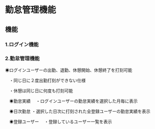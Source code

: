 # 勤怠管理機能
## 機能

### 1.ログイン機能

### 2.勤怠管理機能
◉ログインユーザーの出勤、退勤、休憩開始、休憩終了を打刻可能
   
　・同じ日に２度出勤打刻ができない仕様
   
 　・休憩は同じ日に何度も打刻可能
  
 　◉勤怠実績
  　・ログインユーザーの勤怠実績を選択した月毎に表示
   
 　◉日次勤怠
   ・選択した日次に打刻された全登録ユーザーの勤怠実績を表示
   
 　◉登録ユーザー
  　・登録しているユーザー一覧を表示

  
